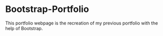 # Bootstrap-Portfolio
This portfolio webpage is the recreation of my previous portfolio with the help of Bootstrap.

